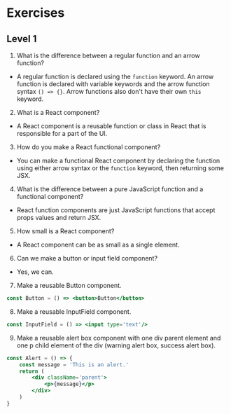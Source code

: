 # Exercises
## Level 1
1. What is the difference between a regular function and an arrow function?
- A regular function is declared using the `function` keyword. An arrow function is declared with variable keywords and the arrow function syntax `() => {}`. Arrow functions also don't have their own `this` keyword.

2. What is a React component?
- A React component is a reusable function or class in React that is responsible for a part of the UI.

3. How do you make a React functional component?
- You can make a functional React component by declaring the function using either arrow syntax or the `function` keyword, then returning some JSX.

4. What is the difference between a pure JavaScript function and a functional component?
- React function components are just JavaScript functions that accept props values and return JSX.

5. How small is a React component?
- A React component can be as small as a single element.

6. Can we make a button or input field component?
- Yes, we can.

7. Make a reusable Button component.
```jsx
const Button = () => <button>Button</button>
```

8. Make a reusable InputField component.
```jsx
const InputField = () => <input type='text'/>
```

9. Make a reusable alert box component with one div parent element and one p child element of the div (warning alert box, success alert box).
```jsx
const Alert = () => {
    const message = 'This is an alert.' 
    return (
        <div className='parent'>
            <p>{message}</p>
        </div>
    )
}
```